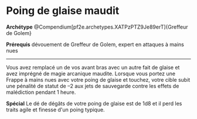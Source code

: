 # Poing de glaise maudit

<p><span id="ctl00_MainContent_DetailedOutput"><strong>Archétype</strong> @Compendium[pf2e.archetypes.XATPzPTZ9Je89erT]{Greffeur de Golem}</span></p>
<p><span id="ctl00_MainContent_DetailedOutput"><strong>Prérequis</strong> dévouement de Greffeur de Golem, expert en attaques à mains nues<br></span></p>
<hr>
<p>Vous avez remplacé un de vos avant bras avec un autre fait de glaise et avez imprégné de magie arcanique maudite. Lorsque vous portez une Frappe à mains nues avec votre poing de glaise et touchez, votre cible subit une pénalité de statut de –2 aux jets de sauvegarde contre les effets de malédiction pendant 1 heure.</p>
<p><strong>Spécial</strong> Le dé de dégâts de votre poing de glaise est de 1d8 et il perd les traits agile et finesse d'un poing typique.</p>